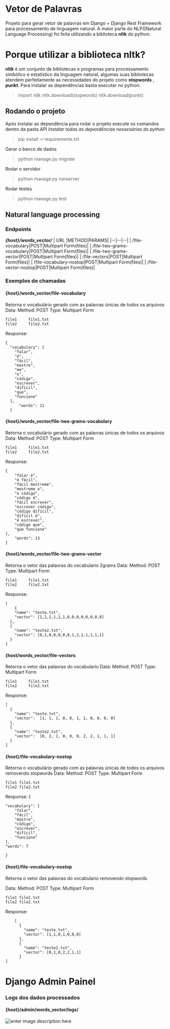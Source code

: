 # Vetor de Palavras
Projeto para gerar vetor de palavras em Django + Django Rest Framework para processamento de linguagem natural.  A maior parte do NLP([Natural Language Processing) foi feita utilizando a biblioteca **nltk** do python.

# Porque utilizar a biblioteca **nltk**?
**nltk** é um conjunto de bibliotecas e programas para processamento simbólico e estatístico da linguagem natural, algumas suas bibliotecas atendem perfeitamente as necessidades do projeto como **stopwords** , **punkt**.
Para instalar as dependências basta executar no python:
> import nltk
> nltk.download(stopwords)
> nltk.download(punkt)

## Rodando o projeto
Após instalar as dependência para rodar o projeto execute os comandos dentro da pasta API
*Instalar todas as dependências nessesárias do python*
> pip install -r requirements.txt

Gerar o banco de dados
> python manage.py migrate

Rodar o servidor
> python manage.py runserver

Rodar testes
> python manage.py test

## Natural language processing

### Endpoints
***{host}/words_vector/***
| URL |METHOD|PARAMS|
|--|--|--|
| /file-vocabulary|POST|Multipart Form(files)|
| /file-two-grams-vocabulary|POST|Multipart Form(files)|
| /file-two-grams-vector|POST|Multipart Form(files)|
| /file-vectors|POST|Multipart Form(files)|
| /file-vocabulary-nostop|POST|Multipart Form(files)|
| /file-vector-nostop|POST|Multipart Form(files)|


### Exemplos de chamadas
#### {host}/words_vector/file-vocabulary
Retorna o vocabulário gerado com as palavras únicas de todos os arquivos
Data:
Method: POST
Type: Multipart Form

    file1     file1.txt
    file2     file2.txt

Response:

    {
	  "vocabulary": [
	    "falar",
	    "é",
	    "fácil",
	    "mostre",
	    "me",
	    "o",
	    "código",
	    "escrever",
	    "difícil",
	    "que",
	    "funcione"
	  ],
		  "words": 11
	  }




#### {host}/words_vector/file-two-grams-vocabulary
Retorna o vocabulário gerado com as palavras únicas de todos os arquivos
Data:
Method: POST
Type: Multipart Form

    file1     file1.txt
    file2     file2.txt

Response:

    {
        "falar é",
        "é fácil",
        "fácil mostreme",
        "mostreme o",
        "o código",
        "código é",
        "fácil escrever",
        "escrever código",
        "código difícil",
        "difícil é",
        "é escrever",
        "código que",
        "que funcione"
    ],
	    "words": 13
    }


#### {host}/words_vector/file-two-grams-vector
Retorna o vetor das palavras do vocabulario 2grams
Data:
Method: POST
Type: Multipart Form

    file1     file1.txt
    file2     file2.txt

Response:

    [
	    {
	    "name": "teste.txt",
	    "vector": [1,1,1,1,1,1,0,0,0,0,0,0,0,0]
	  },
	  {
	    "name": "teste2.txt",
	    "vector": [0,1,0,0,0,0,0,1,2,1,1,1,1,1]
	  }
	]

#### {host/words_vector/file-vectors
Retorna o vetor das palavras do vocabulario
Data:
Method: POST
Type: Multipart Form

    file1     file1.txt
    file2     file2.txt

Response:

    [
	  {
	    "name": "teste.txt",
	    "vector":  [1, 1, 1, 0, 0, 1, 1, 0, 0, 0, 0]
	  },
	  {
	    "name": "teste2.txt",
	    "vector":  [0, 2, 1, 0, 0, 0, 2, 2, 1, 1, 1]
	  }
	]


#### {host}/file-vocabulary-nostop

Retorna o vocabulário gerado com as palavras únicas de todos os arquivos removendo stopwords
Data:
Method: POST
Type: Multipart Form

    file1 file1.txt
    file2 file2.txt


Response:
    {

    "vocabulary": [
	    "falar",
	    "fácil",
	    "mostre",
	    "código",
	    "escrever",
	    "difícil",
	    "funcione"
    ],
    "words": 7

    }

#### {host}/file-vocabulary-nostop

Retorna o vetor das palavras do vocabulario removendo stopwords

Data:
Method: POST
Type: Multipart Form

    file1 file1.txt
    file2 file2.txt

Response:

        [
    	  {
    	    "name": "teste.txt",
    	    "vector": [1,1,0,1,0,0,0]
    	  },
    	  {
    	    "name": "teste2.txt",
    	    "vector": [0,1,0,2,2,1,1]
    	  }
    ]


# Django Admin Painel
### Logs dos dados processados
#### {host}/admin/words_vector/logs/
![enter image description here](https://i.ibb.co/8gHmf0x/image.png)
